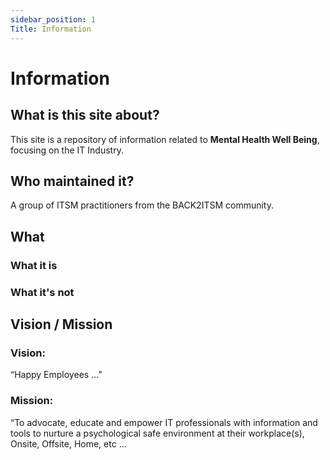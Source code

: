 ```yaml
---
sidebar_position: 1
Title: Information
---
```


# Information

## What is this site about?

This site is a repository of information related to **Mental Health Well Being**, focusing on the IT Industry.

## Who maintained it?

A group of ITSM practitioners from the BACK2ITSM community.

## What  

### What it is
### What it's not

## Vision / Mission

### Vision:
“Happy Employees ...”

### Mission:
“To advocate, educate and empower IT professionals with information and tools  to nurture a psychological safe environment at their workplace(s), Onsite, Offsite, Home, etc ...
